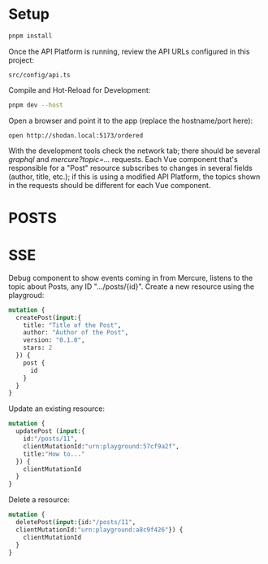 # Setup
```sh
pnpm install
```

Once the API Platform is running, review the API URLs configured in this project:
```shell
src/config/api.ts
```
Compile and Hot-Reload for Development:
```sh
pnpm dev --host
```
Open a browser and point it to the app (replace the hostname/port here):
```shell
open http://shodan.local:5173/ordered
```
With the development tools check the network tab; there should be several _graphql_ and  _mercure?topic=..._ requests.
Each Vue component that's responsible for a "Post" resource subscribes to changes in several fields (author, title, etc.); if this is using a modified API Platform, the topics shown in the requests should be different for each Vue component.
# POSTS
# SSE
Debug component to show events coming in from Mercure, listens to the topic about Posts, any ID ".../posts/{id}".
Create a new resource using the playgroud:
```graphql
mutation {
  createPost(input:{
    title: "Title of the Post",
    author: "Author of the Post",
    version: "0.1.0",
    stars: 2
  }) {
    post {
      id
    }
  }
}
```
Update an existing resource:
```graphql
mutation {
  updatePost (input:{
    id:"/posts/11",
  	clientMutationId:"urn:playground:57cf9a2f",
    title:"How to..."
  }) {
    clientMutationId
  }
}
```
Delete a resource:
```graphql
mutation {
  deletePost(input:{id:"/posts/11",
  clientMutationId:"urn:playground:a8c9f426"}) {
    clientMutationId
  }
}
```